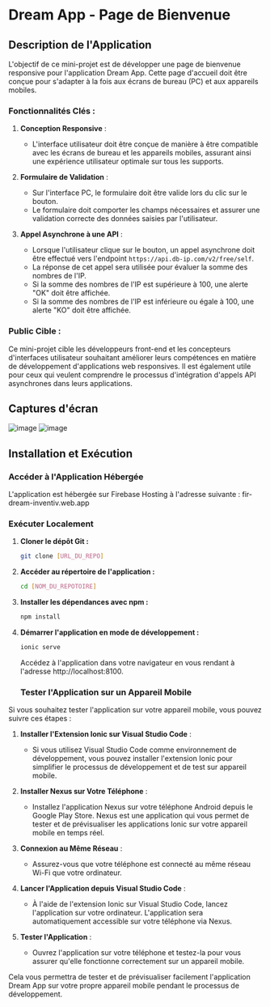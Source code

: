 # Dream App - Page de Bienvenue

## Description de l'Application

L'objectif de ce mini-projet est de développer une page de bienvenue responsive pour l'application Dream App. Cette page d'accueil doit être conçue pour s'adapter à la fois aux écrans de bureau (PC) et aux appareils mobiles.

### Fonctionnalités Clés :

1. **Conception Responsive** :
   - L'interface utilisateur doit être conçue de manière à être compatible avec les écrans de bureau et les appareils mobiles, assurant ainsi une expérience utilisateur optimale sur tous les supports.

2. **Formulaire de Validation** :
   - Sur l'interface PC, le formulaire doit être valide lors du clic sur le bouton.
   - Le formulaire doit comporter les champs nécessaires et assurer une validation correcte des données saisies par l'utilisateur.

4. **Appel Asynchrone à une API** :
   - Lorsque l'utilisateur clique sur le bouton, un appel asynchrone doit être effectué vers l'endpoint `https://api.db-ip.com/v2/free/self`.
   - La réponse de cet appel sera utilisée pour évaluer la somme des nombres de l'IP.
   - Si la somme des nombres de l'IP est supérieure à 100, une alerte "OK" doit être affichée.
   - Si la somme des nombres de l'IP est inférieure ou égale à 100, une alerte "KO" doit être affichée.

### Public Cible :

Ce mini-projet cible les développeurs front-end et les concepteurs d'interfaces utilisateur souhaitant améliorer leurs compétences en matière de développement d'applications web responsives. Il est également utile pour ceux qui veulent comprendre le processus d'intégration d'appels API asynchrones dans leurs applications.

## Captures d'écran

![image](https://github.com/hakimimouad/dream-app-dev/assets/156900047/b2085f98-3754-429e-9fe6-82aa36252198)
![image](https://github.com/hakimimouad/dream-app-dev/assets/156900047/b84b26ad-1970-46d7-99a8-c316a1b0a329)

## Installation et Exécution

### Accéder à l'Application Hébergée

L'application est hébergée sur Firebase Hosting à l'adresse suivante : fir-dream-inventiv.web.app

### Exécuter Localement

1. **Cloner le dépôt Git :**
   ```bash
   git clone [URL_DU_REPO]

2. **Accéder au répertoire de l'application :**
   ```bash
   cd [NOM_DU_REPOTOIRE]
   
3. **Installer les dépendances avec npm :**
   ```bash
   npm install

4. **Démarrer l'application en mode de développement :**
   ```bash
   ionic serve
   ```
   Accédez à l'application dans votre navigateur en vous rendant à l'adresse http://localhost:8100.

   ### Tester l'Application sur un Appareil Mobile

Si vous souhaitez tester l'application sur votre appareil mobile, vous pouvez suivre ces étapes :

1. **Installer l'Extension Ionic sur Visual Studio Code** :
   - Si vous utilisez Visual Studio Code comme environnement de développement, vous pouvez installer l'extension Ionic pour simplifier le processus de développement et de test sur appareil mobile.

2. **Installer Nexus sur Votre Téléphone** :
   - Installez l'application Nexus sur votre téléphone Android depuis le Google Play Store. Nexus est une application qui vous permet de tester et de prévisualiser les applications Ionic sur votre appareil mobile en temps réel.

3. **Connexion au Même Réseau** :
   - Assurez-vous que votre téléphone est connecté au même réseau Wi-Fi que votre ordinateur.

4. **Lancer l'Application depuis Visual Studio Code** :
   - À l'aide de l'extension Ionic sur Visual Studio Code, lancez l'application sur votre ordinateur. L'application sera automatiquement accessible sur votre téléphone via Nexus.

5. **Tester l'Application** :
   - Ouvrez l'application sur votre téléphone et testez-la pour vous assurer qu'elle fonctionne correctement sur un appareil mobile.

Cela vous permettra de tester et de prévisualiser facilement l'application Dream App sur votre propre appareil mobile pendant le processus de développement.





   
